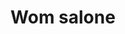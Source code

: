---
title: "Wom salone"
description: "Wom salone"
layout: shop
keywords:
  - 美食競賽
  - 台灣美食
  - 美食精選
datePublished: "2025-06-30"
dateModified: "2025-07-07"
city: "台南市"
district: "中西區"
address: "台南市中西區中華西路二段12巷30號"
phone: "062998485"
geo: "22.987403532617666, 120.18754014421596"
google_map: "https://maps.app.goo.gl/qAL7ECucSyBwGb9z7"
footinder: "https://footinder.com.tw/%E5%8F%B0%E5%8D%97%E5%B8%82%E4%B8%AD%E8%A5%BF%E5%8D%80/99006/"
official: "https://www.instagram.com/wom_salone/"
award:
  - name: "500盤"
    year: "2024"
    entries:
      - dishes:
          - "法式紅酒牛肉"

---